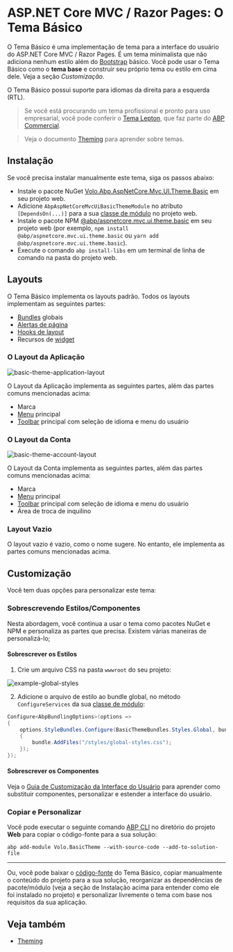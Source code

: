 # ASP.NET Core MVC / Razor Pages: O Tema Básico

O Tema Básico é uma implementação de tema para a interface do usuário do ASP.NET Core MVC / Razor Pages. É um tema minimalista que não adiciona nenhum estilo além do [Bootstrap](https://getbootstrap.com/) básico. Você pode usar o Tema Básico como o **tema base** e construir seu próprio tema ou estilo em cima dele. Veja a seção *Customização*.

O Tema Básico possui suporte para idiomas da direita para a esquerda (RTL).

> Se você está procurando um tema profissional e pronto para uso empresarial, você pode conferir o [Tema Lepton](https://commercial.abp.io/themes), que faz parte do [ABP Commercial](https://commercial.abp.io/).

> Veja o documento [Theming](Theming.md) para aprender sobre temas.

## Instalação

Se você precisa instalar manualmente este tema, siga os passos abaixo:

* Instale o pacote NuGet [Volo.Abp.AspNetCore.Mvc.UI.Theme.Basic](https://www.nuget.org/packages/Volo.Abp.AspNetCore.Mvc.UI.Theme.Basic) em seu projeto web.
* Adicione `AbpAspNetCoreMvcUiBasicThemeModule` no atributo `[DependsOn(...)]` para a sua [classe de módulo](../../Module-Development-Basics.md) no projeto web.
* Instale o pacote NPM [@abp/aspnetcore.mvc.ui.theme.basic](https://www.npmjs.com/package/@abp/aspnetcore.mvc.ui.theme.basic) em seu projeto web (por exemplo, `npm install @abp/aspnetcore.mvc.ui.theme.basic` ou `yarn add @abp/aspnetcore.mvc.ui.theme.basic`).
* Execute o comando `abp install-libs` em um terminal de linha de comando na pasta do projeto web.

## Layouts

O Tema Básico implementa os layouts padrão. Todos os layouts implementam as seguintes partes:

* [Bundles](Bundling-Minification.md) globais
* [Alertas de página](Page-Alerts.md)
* [Hooks de layout](Layout-Hooks.md)
* Recursos de [widget](Widgets.md)

### O Layout da Aplicação

![basic-theme-application-layout](../../images/basic-theme-application-layout.png)

O Layout da Aplicação implementa as seguintes partes, além das partes comuns mencionadas acima:

* Marca
* [Menu](Navigation-Menu.md) principal
* [Toolbar](Toolbars.md) principal com seleção de idioma e menu do usuário

### O Layout da Conta

![basic-theme-account-layout](../../images/basic-theme-account-layout.png)

O Layout da Conta implementa as seguintes partes, além das partes comuns mencionadas acima:

* Marca
* [Menu](Navigation-Menu.md) principal
* [Toolbar](Toolbars.md) principal com seleção de idioma e menu do usuário
* Área de troca de inquilino

### Layout Vazio

O layout vazio é vazio, como o nome sugere. No entanto, ele implementa as partes comuns mencionadas acima.

## Customização

Você tem duas opções para personalizar este tema:

### Sobrescrevendo Estilos/Componentes

Nesta abordagem, você continua a usar o tema como pacotes NuGet e NPM e personaliza as partes que precisa. Existem várias maneiras de personalizá-lo;

#### Sobrescrever os Estilos

1. Crie um arquivo CSS na pasta `wwwroot` do seu projeto:

![example-global-styles](../../images/example-global-styles.png)

2. Adicione o arquivo de estilo ao bundle global, no método `ConfigureServices` da sua [classe de módulo](../../Module-Development-Basics.md):

````csharp
Configure<AbpBundlingOptions>(options =>
{
    options.StyleBundles.Configure(BasicThemeBundles.Styles.Global, bundle =>
    {
        bundle.AddFiles("/styles/global-styles.css");
    });
});
````

#### Sobrescrever os Componentes

Veja o [Guia de Customização da Interface do Usuário](Customization-User-Interface.md) para aprender como substituir componentes, personalizar e estender a interface do usuário.

### Copiar e Personalizar

Você pode executar o seguinte comando [ABP CLI](../../CLI.md) no diretório do projeto **Web** para copiar o código-fonte para a sua solução:

`abp add-module Volo.BasicTheme --with-source-code --add-to-solution-file`

----

Ou, você pode baixar o [código-fonte](https://github.com/abpframework/abp/tree/dev/modules/basic-theme/src/Volo.Abp.AspNetCore.Mvc.UI.Theme.Basic) do Tema Básico, copiar manualmente o conteúdo do projeto para a sua solução, reorganizar as dependências de pacote/módulo (veja a seção de Instalação acima para entender como ele foi instalado no projeto) e personalizar livremente o tema com base nos requisitos da sua aplicação.

## Veja também

* [Theming](Theming.md)